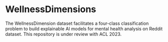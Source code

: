 # WellnessDimensions
The WellnessDimension dataset facilitates a four-class classification problem to build explainable AI models for mental health analysis on Reddit dataset. This repository is under review with ACL 2023.
